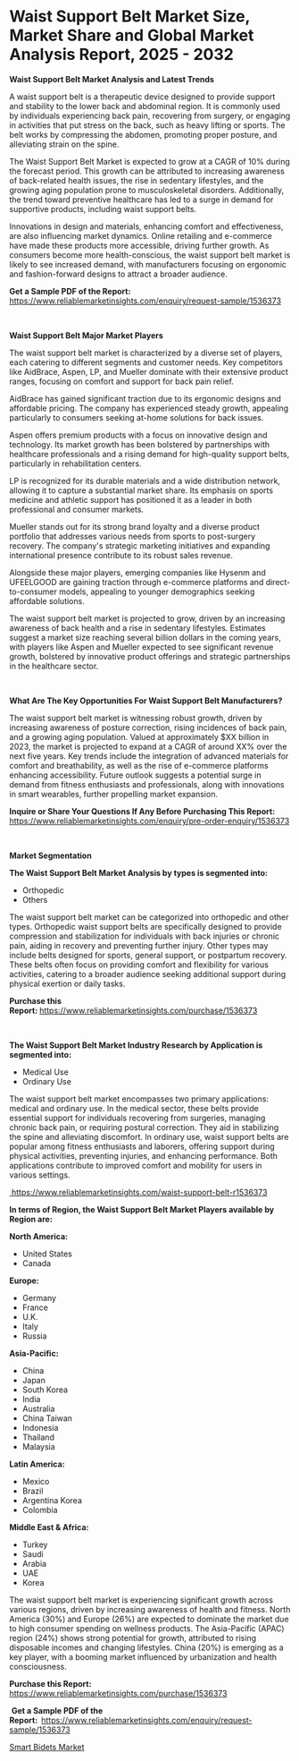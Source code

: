 <p><h1>Waist Support Belt Market Size, Market Share and Global Market Analysis Report, 2025 - 2032</h1></p><p><strong>Waist Support Belt Market Analysis and Latest Trends</strong></p>
<p><p>A waist support belt is a therapeutic device designed to provide support and stability to the lower back and abdominal region. It is commonly used by individuals experiencing back pain, recovering from surgery, or engaging in activities that put stress on the back, such as heavy lifting or sports. The belt works by compressing the abdomen, promoting proper posture, and alleviating strain on the spine.</p><p>The Waist Support Belt Market is expected to grow at a CAGR of 10% during the forecast period. This growth can be attributed to increasing awareness of back-related health issues, the rise in sedentary lifestyles, and the growing aging population prone to musculoskeletal disorders. Additionally, the trend toward preventive healthcare has led to a surge in demand for supportive products, including waist support belts.</p><p>Innovations in design and materials, enhancing comfort and effectiveness, are also influencing market dynamics. Online retailing and e-commerce have made these products more accessible, driving further growth. As consumers become more health-conscious, the waist support belt market is likely to see increased demand, with manufacturers focusing on ergonomic and fashion-forward designs to attract a broader audience.</p></p>
<p><strong>Get a Sample PDF of the Report:&nbsp;</strong> <a href="https://www.reliablemarketinsights.com/enquiry/request-sample/1536373?utm_campaign=3571&utm_medium=2&utm_source=Github&utm_content=ia&utm_term=04042025&utm_id=waist-support-belt">https://www.reliablemarketinsights.com/enquiry/request-sample/1536373</a></p>
<p>&nbsp;</p>
<p><strong>Waist Support Belt Major Market Players</strong></p>
<p><p>The waist support belt market is characterized by a diverse set of players, each catering to different segments and customer needs. Key competitors like AidBrace, Aspen, LP, and Mueller dominate with their extensive product ranges, focusing on comfort and support for back pain relief. </p><p>AidBrace has gained significant traction due to its ergonomic designs and affordable pricing. The company has experienced steady growth, appealing particularly to consumers seeking at-home solutions for back issues. </p><p>Aspen offers premium products with a focus on innovative design and technology. Its market growth has been bolstered by partnerships with healthcare professionals and a rising demand for high-quality support belts, particularly in rehabilitation centers.</p><p>LP is recognized for its durable materials and a wide distribution network, allowing it to capture a substantial market share. Its emphasis on sports medicine and athletic support has positioned it as a leader in both professional and consumer markets.</p><p>Mueller stands out for its strong brand loyalty and a diverse product portfolio that addresses various needs from sports to post-surgery recovery. The company's strategic marketing initiatives and expanding international presence contribute to its robust sales revenue.</p><p>Alongside these major players, emerging companies like Hysenm and UFEELGOOD are gaining traction through e-commerce platforms and direct-to-consumer models, appealing to younger demographics seeking affordable solutions.</p><p>The waist support belt market is projected to grow, driven by an increasing awareness of back health and a rise in sedentary lifestyles. Estimates suggest a market size reaching several billion dollars in the coming years, with players like Aspen and Mueller expected to see significant revenue growth, bolstered by innovative product offerings and strategic partnerships in the healthcare sector.</p></p>
<p>&nbsp;</p>
<p><strong>What Are The Key Opportunities For Waist Support Belt Manufacturers?</strong></p>
<p><p>The waist support belt market is witnessing robust growth, driven by increasing awareness of posture correction, rising incidences of back pain, and a growing aging population. Valued at approximately $XX billion in 2023, the market is projected to expand at a CAGR of around XX% over the next five years. Key trends include the integration of advanced materials for comfort and breathability, as well as the rise of e-commerce platforms enhancing accessibility. Future outlook suggests a potential surge in demand from fitness enthusiasts and professionals, along with innovations in smart wearables, further propelling market expansion.</p></p>
<p><strong>Inquire or Share Your Questions If Any Before Purchasing This Report:</strong> <a href="https://www.reliablemarketinsights.com/enquiry/pre-order-enquiry/1536373?utm_campaign=3571&utm_medium=2&utm_source=Github&utm_content=ia&utm_term=04042025&utm_id=waist-support-belt">https://www.reliablemarketinsights.com/enquiry/pre-order-enquiry/1536373</a></p>
<p>&nbsp;</p>
<p><strong>Market Segmentation</strong></p>
<p><strong>The Waist Support Belt Market Analysis by types is segmented into:</strong></p>
<p><ul><li>Orthopedic</li><li>Others</li></ul></p>
<p><p>The waist support belt market can be categorized into orthopedic and other types. Orthopedic waist support belts are specifically designed to provide compression and stabilization for individuals with back injuries or chronic pain, aiding in recovery and preventing further injury. Other types may include belts designed for sports, general support, or postpartum recovery. These belts often focus on providing comfort and flexibility for various activities, catering to a broader audience seeking additional support during physical exertion or daily tasks.</p></p>
<p><strong>Purchase this Report:&nbsp;</strong><a href="https://www.reliablemarketinsights.com/purchase/1536373?utm_campaign=3571&utm_medium=2&utm_source=Github&utm_content=ia&utm_term=04042025&utm_id=waist-support-belt">https://www.reliablemarketinsights.com/purchase/1536373</a></p>
<p>&nbsp;</p>
<p><strong>The Waist Support Belt Market Industry Research by Application is segmented into:</strong></p>
<p><ul><li>Medical Use</li><li>Ordinary Use</li></ul></p>
<p><p>The waist support belt market encompasses two primary applications: medical and ordinary use. In the medical sector, these belts provide essential support for individuals recovering from surgeries, managing chronic back pain, or requiring postural correction. They aid in stabilizing the spine and alleviating discomfort. In ordinary use, waist support belts are popular among fitness enthusiasts and laborers, offering support during physical activities, preventing injuries, and enhancing performance. Both applications contribute to improved comfort and mobility for users in various settings.</p></p>
<p><a href="https://www.reliablemarketinsights.com/waist-support-belt-r1536373?utm_campaign=3571&utm_medium=2&utm_source=Github&utm_content=ia&utm_term=04042025&utm_id=waist-support-belt">&nbsp;https://www.reliablemarketinsights.com/waist-support-belt-r1536373</a></p>
<p><strong>In terms of Region, the Waist Support Belt Market Players available by Region are:</strong></p>
<p>
    <p> <strong> North America: </strong>
        <ul>
            <li>United States</li>
            <li>Canada</li>
        </ul>
        </p> 
    <p> <strong> Europe: </strong>
        <ul>
            <li>Germany</li>
            <li>France</li>
            <li>U.K.</li>
            <li>Italy</li>
            <li>Russia</li>
        </ul>
        </p> 
    <p> <strong> Asia-Pacific: </strong>
        <ul>
            <li>China</li>
            <li>Japan</li>
            <li>South Korea</li>
            <li>India</li>
            <li>Australia</li>
            <li>China Taiwan</li>
            <li>Indonesia</li>
            <li>Thailand</li>
            <li>Malaysia</li>
        </ul>
        </p> 
    <p> <strong> Latin America: </strong>
        <ul>
            <li>Mexico</li>
            <li>Brazil</li>
            <li>Argentina Korea</li>
            <li>Colombia</li>
        </ul>
        </p> 
    <p> <strong> Middle East & Africa: </strong>
        <ul>
            <li>Turkey</li>
            <li>Saudi</li>
            <li>Arabia</li>
            <li>UAE</li>
            <li>Korea</li>
        </ul>
    </p>
    </p>
<p><p>The waist support belt market is experiencing significant growth across various regions, driven by increasing awareness of health and fitness. North America (30%) and Europe (26%) are expected to dominate the market due to high consumer spending on wellness products. The Asia-Pacific (APAC) region (24%) shows strong potential for growth, attributed to rising disposable incomes and changing lifestyles. China (20%) is emerging as a key player, with a booming market influenced by urbanization and health consciousness.</p></p>
<p><strong>Purchase this Report: </strong><a href="https://www.reliablemarketinsights.com/purchase/1536373?utm_campaign=3571&utm_medium=2&utm_source=Github&utm_content=ia&utm_term=04042025&utm_id=waist-support-belt">https://www.reliablemarketinsights.com/purchase/1536373</a></p>
<p>&nbsp;<strong>Get a Sample PDF of the Report:&nbsp;&nbsp;</strong><a href="https://www.reliablemarketinsights.com/enquiry/request-sample/1536373?utm_campaign=3571&utm_medium=2&utm_source=Github&utm_content=ia&utm_term=04042025&utm_id=waist-support-belt">https://www.reliablemarketinsights.com/enquiry/request-sample/1536373</a></p>
<p><strong></strong></p>
<p><p><a href="https://github.com/lamlebienz7j/Market-Research-Report-List-1/blob/main/smart-bidets-market.md?utm_campaign=3571&utm_medium=2&utm_source=Github&utm_content=ia&utm_term=04042025&utm_id=waist-support-belt">Smart Bidets Market</a></p></p>